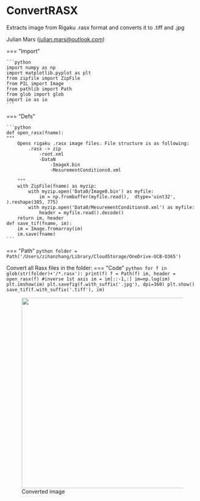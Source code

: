 # ConvertRASX

Extracts image from Rigaku .rasx format and converts it to .tiff and .jpg

Julian Mars (julian.mars@outlook.com)

=== "Import"

    ```python
    import numpy as np
	import matplotlib.pyplot as plt
	from zipfile import ZipFile
	from PIL import Image
	from pathlib import Path
	from glob import glob
	import io as io
    ```
=== "Defs"

    ```python
    def open_rasx(fname):
    """
	    Opens rigaku .rasx image files. File structure is as following:
	        .rasx -> zip
	            -root.xml
	            -DataN
	                -ImageX.bin
	                -MesurementConditions0.xml
	            
	    """
	    with ZipFile(fname) as myzip:
	        with myzip.open('Data0/Image0.bin') as myfile:
	            im = np.frombuffer(myfile.read(),  dtype='uint32', ).reshape(385, 775)
	        with myzip.open('Data0/MesurementConditions0.xml') as myfile:
	            header = myfile.read().decode()
	    return im, header
	def save_tif(fname, im):
	    im = Image.fromarray(im)
	    im.save(fname)
    ```

=== "Path"
	```python
    folder = Path('/Users/zihanzhang/Library/CloudStorage/OneDrive-UCB-O365')
    ```

Convert all Rasx files in the folder:
=== "Code"
	```python
    for f in glob(str(folder)+'/*.rasx'):
	    print(f)
	    f = Path(f)
	    im, header = open_rasx(f)
	    #inverse 1st axis
	    im = im[::-1,:]
	    im=np.log(im)
	    plt.imshow(im)
	    plt.savefig(f.with_suffix('.jpg'), dpi=360)
	    plt.show()
	    save_tif(f.with_suffix('.tiff'), im)
    ```

<figure>
  <img src="../assets/image.png" width=500px;>
  <figcaption>Converted image</figcaption>
</figure>